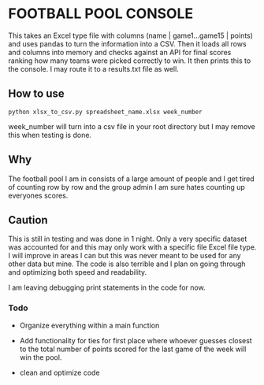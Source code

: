 # FOOTBALL POOL CONSOLE

This takes an Excel type file with columns (name | game1...game15 | points) and uses pandas to turn the information into a CSV. Then it loads all rows and columns into memory and checks against an API for final scores ranking how many teams were picked correctly to win. It then prints this to the console. I may route it to a results.txt file as well.

## How to use
```
python xlsx_to_csv.py spreadsheet_name.xlsx week_number
```

week_number will turn into a csv file in your root directory but I may remove this when testing is done.

## Why
The football pool I am in consists of a large amount of people and I get tired of counting row by row and the group admin I am sure hates counting up everyones scores.

## Caution
This is still in testing and was done in 1 night. Only a very specific dataset was accounted for and this may only work with a specific file Excel file type. I will improve in areas I can but this was never meant to be used for any other data but mine. The code is also terrible and I plan on going through and optimizing both speed and readability.

I am leaving debugging print statements in the code for now.

### Todo
- Organize everything within a main function

- Add functionality for ties for first place where whoever guesses closest to the total number of points scored for the last game of the week will win the pool. 

- clean and optimize code
